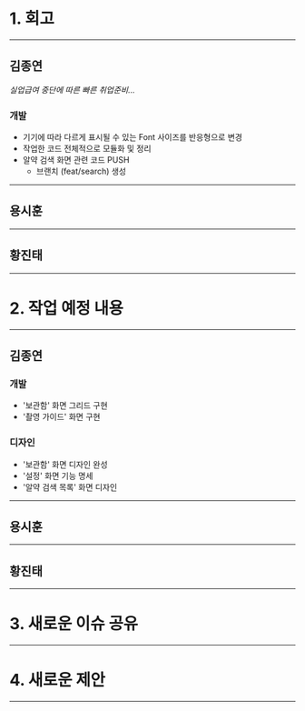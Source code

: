 # 1. 회고

---

## 김종연

*실업급여 중단에 따른 빠른 취업준비...*

### 개발
- 기기에 따라 다르게 표시될 수 있는 Font 사이즈를 반응형으로 변경
- 작업한 코드 전체적으로 모듈화 및 정리
- 알약 검색 화면 관련 코드 PUSH
  - 브랜치 (feat/search) 생성

---

## 용시훈

---

## 황진태

---

# 2. 작업 예정 내용

---

## 김종연

### 개발
- '보관함' 화면 그리드 구현
- '촬영 가이드' 화면 구현 

### 디자인
- '보관함' 화면 디자인 완성
- '설정' 화면 기능 명세
- '알약 검색 목록' 화면 디자인

---

## 용시훈

---

## 황진태

---

# 3. 새로운 이슈 공유

---

# 4. 새로운 제안

---
